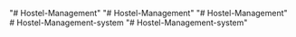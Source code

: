 "# Hostel-Management" 
"# Hostel-Management" 
"# Hostel-Management" 
#   H o s t e l - M a n a g e m e n t - s y s t e m  
 "# Hostel-Management-system" 
